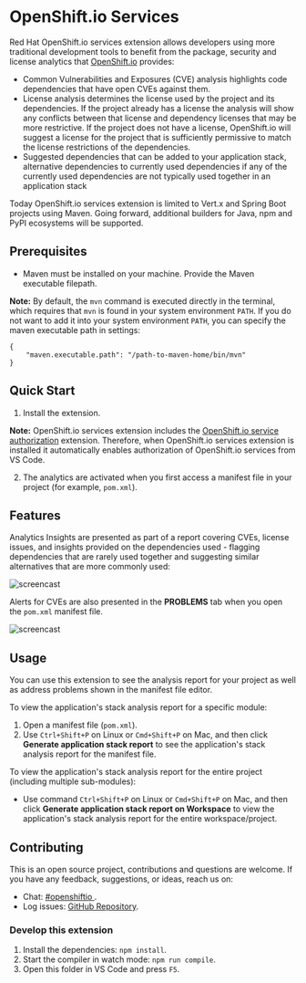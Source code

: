 # OpenShift.io Services

Red Hat OpenShift.io services extension allows developers using more traditional development tools to benefit from the package, security and license analytics that [OpenShift.io](https://openshift.io/) provides:
- Common Vulnerabilities and Exposures (CVE) analysis highlights code dependencies that have open CVEs against them.
- License analysis determines the license used by the project and its dependencies. If the project already has a license the analysis will show any conflicts between that license and dependency licenses that may be more restrictive. If the project does not have a license, OpenShift.io will suggest a license for the project that is sufficiently permissive to match the license restrictions of the dependencies.
- Suggested dependencies that can be added to your application stack, alternative dependencies to currently used dependencies if any of the currently used dependencies are not typically used together in an application stack

Today OpenShift.io services extension is limited to Vert.x and Spring Boot projects using Maven. Going forward, additional builders for Java, npm and PyPI ecosystems will be supported.

## Prerequisites
* Maven must be installed on your machine. Provide the Maven executable filepath.

 **Note:** By default, the `mvn` command is executed directly in the terminal, which requires that  `mvn` is found in your system environment `PATH`.
 If you do not want to add it into your system environment `PATH`, you can specify the maven executable path in settings:
```
{
    "maven.executable.path": "/path-to-maven-home/bin/mvn"
}
```

## Quick Start

1. Install the extension.

 **Note:** OpenShift.io services extension includes the [OpenShift.io service authorization](https://github.com/fabric8-analytics/vscode-osio-auth) extension. Therefore, when OpenShift.io services extension is installed it automatically enables authorization of OpenShift.io services from VS Code.

2. The analytics are activated when you first access a manifest file in your project (for example, `pom.xml`).

## Features

Analytics Insights are presented as part of a report covering CVEs, license issues, and insights provided on the dependencies used - flagging dependencies that are rarely used together and suggesting similar alternatives that are more commonly used:

![ screencast ](https://raw.githubusercontent.com/fabric8-analytics/fabric8-analytics-vscode-extension/master/images/stackanalysis.gif)

Alerts for CVEs are also presented in the **PROBLEMS** tab when you open the `pom.xml` manifest file.

![ screencast ](https://raw.githubusercontent.com/fabric8-analytics/fabric8-analytics-vscode-extension/master/images/compAnalysis.png)


## Usage

You can use this extension to see the analysis report for your project as well as address problems shown in the manifest file editor.

To view the application's stack analysis report for a specific module:
1. Open a manifest file (`pom.xml`).
2. Use `Ctrl+Shift+P` on Linux or `Cmd+Shift+P` on Mac, and then click **Generate application stack report** to see the application's stack analysis report for the manifest file.

To view the application's stack analysis report for the entire project (including multiple sub-modules):
* Use command `Ctrl+Shift+P` on Linux or `Cmd+Shift+P` on Mac, and then click **Generate application stack report on Workspace** to view the application's stack analysis report for the entire workspace/project.

## Contributing

This is an open source project, contributions and questions are welcome. If you have any feedback, suggestions, or ideas, reach us on:
* Chat: [#openshiftio  ](https://chat.openshift.io/developers/channels/town-square).
* Log issues:  [GitHub Repository](https://github.com/fabric8-analytics/fabric8-analytics-vscode-extension/issues).

### Develop this extension

1. Install the dependencies:
`npm install`.
2. Start the compiler in watch mode:
`npm run compile`.
3. Open this folder in VS Code and press `F5`.

